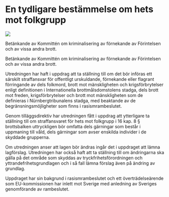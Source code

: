 # En tydligare bestämmelse om hets mot folkgrupp

![](/contentassets/f523d49d04ad4b26ade90d2986b58e38/sou202317_omslag-framsida_150.jpg?width=150&quality=85)

Betänkande av Kommittén om kriminalisering av förnekande av Förintelsen och av vissa andra brott.

Betänkande av Kommittén om kriminalisering av förnekande av Förintelsen och av vissa andra brott.

Utredningen har haft i uppdrag att ta ställning till om det bör införas ett särskilt straffansvar för offentligt urskuldande, förnekande eller flagrant förringande av dels folkmord, brott mot mänskligheten och krigsförbrytelser enligt definitionen i Internationella brottmålsdomstolens stadga, dels brott mot freden, krigsförbrytelser och brott mot mänskligheten som de definieras i Nürnbergtribunalens stadga, med beaktande av de begränsningsmöjligheter som finns i rasismrambeslutet.

Genom tilläggsdirektiv har utredningen fått i uppdrag att ytterligare ta ställning till om straffansvaret för hets mot folkgrupp i 16 kap. 8 § brottsbalken uttryckligen bör omfatta dels gärningar som består i uppmaning till våld, dels gärningar som avser enskilda individer i de skyddade grupperna.

Om utredningen anser att lagen bör ändras ingår det i uppdraget att lämna lagförslag. Utredningen har också haft att ta ställning till om ändringarna ska gälla på det område som skyddas av tryckfrihetsförordningen och yttrandefrihetsgrundlagen och i så fall lämna förslag även på ändring av grundlag.

Uppdraget har sin bakgrund i rasismrambeslutet och ett överträdelseärende som EU-kommissionen har inlett mot Sverige med anledning av Sveriges genomförande av rambeslutet.

